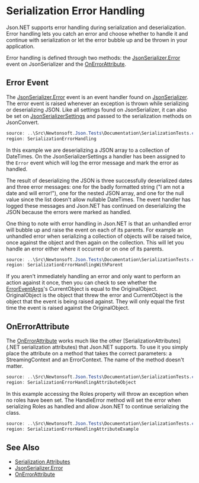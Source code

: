 ﻿# Serialization Error Handling

Json.NET supports error handling during serialization and deserialization. Error handling lets you catch an error and choose whether to handle it and continue with serialization or let the error bubble up and be thrown in your application.

Error handling is defined through two methods: the [JsonSerializer.Error](/api/newtonsoft/json/jsonserializer/#event-error) event on JsonSerializer and the [OnErrorAttribute](/api/newtonsoft/json/serialization/onerrorattribute/).

## Error Event

The [JsonSerializer.Error](/api/newtonsoft/json/jsonserializer/#event-error) event is an event handler found on [JsonSerializer](/api/newtonsoft/json/jsonserializer/). The error event is raised whenever an exception is thrown while serializing or deserializing JSON. Like all settings found on JsonSerializer, it can also be set on [JsonSerializerSettings](/api/newtonsoft/json/jsonserializersettings/) and passed to the serialization methods on JsonConvert.

```csharp Serialization Error Handling
source: ..\Src\Newtonsoft.Json.Tests\Documentation\SerializationTests.cs
region: SerializationErrorHandling
```

In this example we are deserializing a JSON array to a collection of DateTimes. On the JsonSerializerSettings a handler has been assigned to the `Error` event which will log the error message and mark the error as handled.

The result of deserializing the JSON is three successfully deserialized dates and three error messages: one for the badly formatted string ("I am not a date and will error!"), one for the nested JSON array, and one for the null value since the list doesn't allow nullable DateTimes. The event handler has logged these messages and Json.NET has continued on deserializing the JSON because the errors were marked as handled.

One thing to note with error handling in Json.NET is that an unhandled error will bubble up and raise the event on each of its parents. For example an unhandled error when serializing a collection of objects will be raised twice, once against the object and then again on the collection. This will let you handle an error either where it occurred or on one of its parents.

```csharp Parent Error Handling
source: ..\Src\Newtonsoft.Json.Tests\Documentation\SerializationTests.cs
region: SerializationErrorHandlingWithParent
``` 

If you aren't immediately handling an error and only want to perform an action against it once, then you can check to see whether the [ErrorEventArgs](/api/newtonsoft/json/serialization/erroreventargs/)'s CurrentObject is equal to the OriginalObject. OriginalObject is the object that threw the error and CurrentObject is the object that the event is being raised against. They will only equal the first time the event is raised against the OriginalObject.

## OnErrorAttribute

The [OnErrorAttribute](/api/newtonsoft/json/serialization/onerrorattribute/) works much like the other [SerializationAttributes](.NET serialization attributes) that Json.NET supports. To use it you simply place the attribute on a method that takes the correct parameters: a StreamingContext and an ErrorContext. The name of the method doesn't matter.

```csharp Serialization Error Handling Attribute
source: ..\Src\Newtonsoft.Json.Tests\Documentation\SerializationTests.cs
region: SerializationErrorHandlingAttributeObject
```

In this example accessing the Roles property will throw an
exception when no roles have been set. The HandleError method will set
the error when serializing Roles as handled and allow Json.NET to
continue serializing the class.

```csharp Serialization Error Handling Example
source: ..\Src\Newtonsoft.Json.Tests\Documentation\SerializationTests.cs
region: SerializationErrorHandlingAttributeExample
```

## See Also

- [Serialization Attributes](SerializationAttributes.md)
- [JsonSerializer.Error](/api/newtonsoft/json/jsonserializer/#event-error)
- [OnErrorAttribute](/api/newtonsoft/json/serialization/onerrorattribute/)